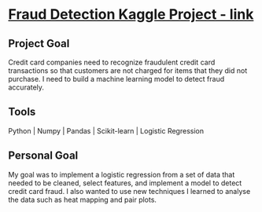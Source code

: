 # [Fraud Detection Kaggle Project - link](https://github.com/Alpacatony/Kaggle/blob/main/fraud-detection-21-1-2023.ipynb)

## Project Goal
Credit card companies need to recognize fraudulent credit card transactions so that customers are not charged for items that they did not purchase.
I need to build a machine learning model to detect fraud accurately.

## Tools
Python | Numpy | Pandas | Scikit-learn | Logistic Regression

## Personal Goal
My goal was to implement a logistic regression from a set of data that needed to be cleaned, select features, and implement a model to detect
credit card fraud. I also wanted to use new techniques I learned to analyse the data such as heat mapping and pair plots.
